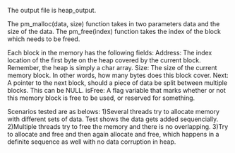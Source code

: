 The output file is heap_output. 


The  pm_malloc(data, size) function takes in two parameters data and the size of the data.
The pm_free(index) function takes the index of the block which needs to be freed.

Each block in the memory has the following fields:
    Address: The index location of the first byte on the heap covered by the current block. Remember, the heap is simply a char array.
    Size: The size of the current memory block. In other words, how many bytes does this block cover.
    Next: A pointer to the next block, should a piece of data be split between multiple blocks. This can be NULL.
    isFree: A flag variable that marks whether or not this memory block is free to be used, or reserved for something.


Scenarios tested are as belows:
   1)Several threads try to allocate memory with different sets of data. Test shows the data gets added sequencially. 
   2)Multiple threads try to free the memory and there is no overlapping.
   3)Try to allocate and free  and then again allocate and free, which happens in a definite sequence as well with no data corruption in heap.







